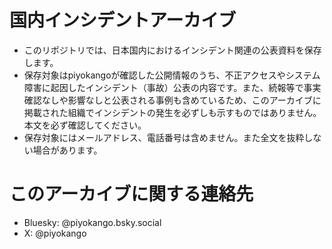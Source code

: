 # 国内インシデントアーカイブ
- このリポジトリでは、日本国内におけるインシデント関連の公表資料を保存します。
- 保存対象はpiyokangoが確認した公開情報のうち、不正アクセスやシステム障害に起因したインシデント（事故）公表の内容です。また、続報等で事実確認なしや影響なしと公表される事例も含めているため、このアーカイブに掲載された組織でインシデントの発生を必ずしも示すものではありません。本文を必ず確認してください。
- 保存対象にはメールアドレス、電話番号は含めません。また全文を抜粋しない場合があります。

# このアーカイブに関する連絡先
- Bluesky: @piyokango.bsky.social
- X: @piyokango
